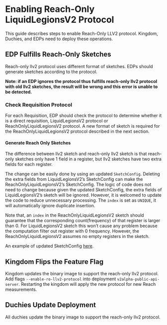 # Enabling Reach-Only LiquidLegionsV2 Protocol

This guide describes steps to enable Reach-Only LLV2 protocol. Kingdom,
Duchies, and EDPs need to deploy these operations.

## EDP Fulfills Reach-Only Sketches

Reach-only llv2 protocol uses different format of sketches. EDPs should generate
sketches according to the protocol.

**Note: if an EDP ignores the protocol thus fulfills reach-only llv2 protocol
with
old llv2 sketches, the result will be wrong and this error is unable to be
detected.**

### Check Requisition Protocol

For each Requisition, EDP should check the protocol to determine whether it is a
direct requisition, LiquidLegionsV2 protocol or ReachOnlyLiquidLegionsV2
protocol.
A new format of sketch is required for the ReachOnlyLiquidLegionsV2 protocol
described in the next section.

#### Generate Reach Only Sketches

The difference between llv2 sketch and reach-only llv2
sketch is that reach-only sketches only have 1 field in a
register, but llv2 sketches have two extra fields for each register.

The change can be easily done by using an updated `SketchConfig`. Deleting the
extra fields from LiquidLegionsV2’s SketchConfig can make the
ReachOnlyLiquidLegionsV2’s SketchConfig. The logic of code does not need to
change because given the updated SketchConfig, the extra fields of
LiquidLegionsV2’s sketch will be ignored. However, it is welcomed to update the
code to reduce unnecessary processing. The `index` is set as `UNIQUE`, it will
automatically ignore duplicate insertion.

Note that, an `index` in the ReachOnlyLiquidLegionsV2 sketch should guarantee
that the corresponding count(frequency) of that register is larger than 0. For
LiquidLegionsV2 sketch this won’t cause any problem because the computation
filter out register with 0 frequency. However, the ReachOnlyLiquidLegionsV2
assumes no empty registers in the sketch.

An example of updated
SketchConfig [here](../../src/main/kotlin/org/wfanet/measurement/loadtest/dataprovider/SketchGenerator.kt#L100).

## Kingdom Flips the Feature Flag

Kingdom updates the binary image to support the reach-only llv2 protocol. Add
flags `--enable-ro-llv2-protocol` into deployment `v2alpha-public-api-server`.
Restarting the kingdom will apply the new protocol for new Reach measurements.

## Duchies Update Deployment

All duchies update the binary image to support the reach-only llv2 protocol.
